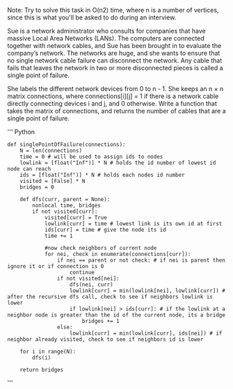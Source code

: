 Note: Try to solve this task in O(n2) time, where n is a number of vertices, since this is what you'll be asked to do during an interview.

Sue is a network administrator who consults for companies that have massive Local Area Networks (LANs). The computers are connected together with network cables, and Sue has been brought in to evaluate the company’s network. The networks are huge, and she wants to ensure that no single network cable failure can disconnect the network. Any cable that fails that leaves the network in two or more disconnected pieces is called a single point of failure.

She labels the different network devices from 0 to n - 1. She keeps an n × n matrix connections, where connections[i][j] = 1 if there is a network cable directly connecting devices i and j, and 0 otherwise. Write a function that takes the matrix of connections, and returns the number of cables that are a single point of failure.

''' Python

    def singlePointOfFailure(connections):    
        N = len(connections)
        time = 0 # will be used to assign ids to nodes
        lowlink = [float("Inf")] * N # holds the id number of lowest id node can reach
        ids = [float("Inf")] * N # holds each nodes id number
        visited = [False] * N 
        bridges = 0

        def dfs(curr, parent = None):
            nonlocal time, bridges
            if not visited[curr]:
                visited[curr] = True
                lowlink[curr] = time # lowest link is its own id at first
                ids[curr] = time # give the node its id
                time += 1

                #now check neighbors of current node
                for nei, check in enumerate(connections[curr]):
                    if nei == parent or not check: # if nei is parent then ignore it or if connection is 0
                        continue
                    if not visited[nei]:
                        dfs(nei, curr)
                        lowlink[curr] = min(lowlink[nei], lowlink[curr]) # after the recursive dfs call, check to see if neighbors lowlink is lower
                        if lowlink[nei] > ids[curr]: # if the lowlink at a neighbor node is greater than the id of the current node, its a bridge
                            bridges += 1
                    else:
                        lowlink[curr] = min(lowlink[curr], ids[nei]) # if neighbor already visited, check to see if neighbors id is lower

        for i in range(N):
            dfs(i)

        return bridges

'''
